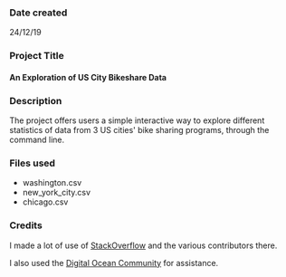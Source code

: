 ### Date created
24/12/19

### Project Title
#### An Exploration of US City Bikeshare Data

### Description
The project offers users a simple interactive way to explore different statistics of data from 3 US cities' bike sharing programs, through the command line.

### Files used
- washington.csv
- new_york_city.csv
- chicago.csv

### Credits
I made a lot of use of [StackOverflow](stackoverflow.com) and the various contributors there.

I also used the [Digital Ocean Community](https://www.digitalocean.com/community) for assistance.
